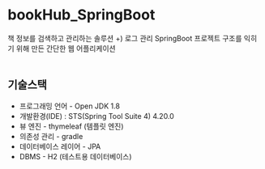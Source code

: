 # bookHub_SpringBoot
책 정보를 검색하고 관리하는 솔루션
+) 로그 관리
SpringBoot 프로젝트 구조를 익히기 위해 만든 간단한 웹 어플리케이션  
<br/>

## 기술스택
* 프로그래밍 언어 - Open JDK 1.8 
* 개발환경(IDE) : STS(Spring Tool Suite 4) 4.20.0 
* 뷰 엔진 - thymeleaf (템플릿 엔진)
* 의존성 관리 - gradle
* 데이터베이스 레이어 - JPA
* DBMS - H2 (테스트용 데이터베이스)
